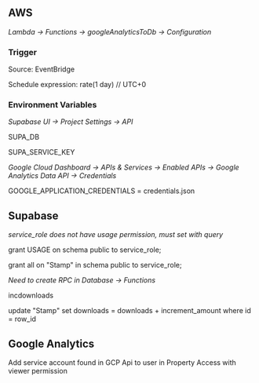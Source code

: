 ## AWS

_Lambda -> Functions -> googleAnalyticsToDb -> Configuration_

### Trigger

Source: EventBridge

Schedule expression: rate(1 day) // UTC+0

### Environment Variables

_Supabase UI -> Project Settings -> API_

SUPA_DB

SUPA_SERVICE_KEY

_Google Cloud Dashboard -> APIs & Services -> Enabled APIs -> Google Analytics Data API -> Credentials_

GOOGLE_APPLICATION_CREDENTIALS = credentials.json

## Supabase

_service_role does not have usage permission, must set with query_

grant USAGE on schema public to service_role;

grant all on "Stamp" in schema public to service_role;

_Need to create RPC in Database -> Functions_

incdownloads

update "Stamp"
set downloads = downloads + increment_amount
where id = row_id

## Google Analytics

Add service account found in GCP Api to user in Property Access with viewer permission
